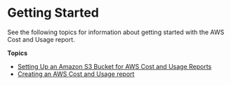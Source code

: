 # Getting Started<a name="billing-reports-gettingstarted"></a>

See the following topics for information about getting started with the AWS Cost and Usage report\.

**Topics**
+ [Setting Up an Amazon S3 Bucket for AWS Cost and Usage Reports](billing-reports-gettingstarted-s3.md)
+ [Creating an AWS Cost and Usage report](billing-reports-gettingstarted-turnonreports.md)